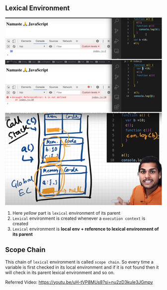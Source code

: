 ## Lexical Environment

![img_1.png](img_1.png)
![img_2.png](img_2.png)
![img.png](img.png)

1. Here _yellow_ part is `lexical` environment of its parent
2. `Lexical` environment is created whenever a `execution context` is created
3. `Lexical` environment is **local env + reference to lexical environment of its parent**

## Scope Chain

This chain of `lexical` environment is called `scope chain`.
So every time a variable is first checked in its local environment
and if it is not found then it will check in its parent lexical environment
and so on.

Referred Video: https://youtu.be/uH-tVP8MUs8?si=nu2zD3kule3JGmpy

